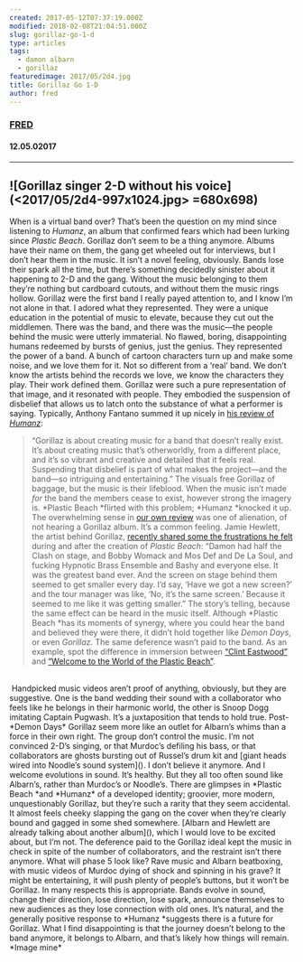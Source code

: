 ```yaml
---
created: 2017-05-12T07:37:19.000Z
modified: 2018-02-08T21:04:51.000Z
slug: gorillaz-go-1-d
type: articles
tags:
  - damon albarn
  - gorillaz
featuredimage: 2017/05/2d4.jpg
title: Gorillaz Go 1-D
author: fred
---
```

### [FRED](<https://www.youtube.com/watch?v=9lWKt4vxOdg>)
#### 12\.05.02017
------

![Gorillaz singer 2-D without his voice](<2017/05/2d4-997x1024.jpg> =680x698)
------
When is a virtual band over? That’s been the question on my mind since listening to *Humanz*, an album that confirmed fears which had been lurking since *Plastic Beach*. Gorillaz don’t seem to be a thing anymore. Albums have their name on them, the gang get wheeled out for interviews, but I don’t hear them in the music. It isn’t a novel feeling, obviously. Bands lose their spark all the time, but there’s something decidedly sinister about it happening to 2-D and the gang. Without the music belonging to them they’re nothing but cardboard cutouts, and without them the music rings hollow.
Gorillaz were the first band I really payed attention to, and I know I’m not alone in that. I adored what they represented. They were a unique education in the potential of music to elevate, because they cut out the middlemen. There was the band, and there was the music—the people behind the music were utterly immaterial. No flawed, boring, disappointing humans redeemed by bursts of genius, just the genius. They represented the power of a band. A bunch of cartoon characters turn up and make some noise, and we love them for it. Not so different from a ‘real’ band. We don’t know the artists behind the records we love, we know the characters they play. Their work defined them. Gorillaz were such a pure representation of that image, and it resonated with people. They embodied the suspension of disbelief that allows us to latch onto the substance of what a performer is saying. Typically, Anthony Fantano summed it up nicely in [his review of *Humanz*](<https://www.youtube.com/watch?v=Uooqk3B0kC4>):
> “Gorillaz is about creating music for a band that doesn’t really exist. It’s about creating music that’s otherworldly, from a different place, and it’s so vibrant and creative and detailed that it feels real. Suspending that disbelief is part of what makes the project—and the band—so intriguing and entertaining.”
The visuals free Gorillaz of baggage, but the music is their lifeblood. When the music isn’t made *for* the band the members cease to exist, however strong the imagery is. *Plastic Beach *flirted with this problem; *Humanz *knocked it up. The overwhelming sense in [our own review](<reviews/gorillaz-humanz/>) was one of alienation, of not hearing a Gorillaz album. It’s a common feeling. Jamie Hewlett, the artist behind Gorillaz, [recently shared some the frustrations he felt](<https://www.theguardian.com/music/2017/apr/30/damon-albarn-and-jamie-hewlett-we-fight-over-everything-gorillaz-humanz-interview>) during and after the creation of *Plastic Beach*:
> “Damon had half the Clash on stage, and Bobby Womack and Mos Def and De La Soul, and fucking Hypnotic Brass Ensemble and Bashy and everyone else. It was the greatest band ever. And the screen on stage behind them seemed to get smaller every day. I’d say, ‘Have we got a new screen?’ and the tour manager was like, ‘No, it’s the same screen.’ Because it seemed to me like it was getting smaller.”
The story’s telling, because the same effect can be heard in the music itself. Although *Plastic Beach *has its moments of synergy, where you could hear the band and believed they were there, it didn’t hold together like *Demon Days*, or even *Gorillaz*. The same deference wasn’t paid to the band. As an example, spot the difference in immersion between [“Clint Eastwood”](<https://www.youtube.com/watch?v=UclCCFNG9q4>) and [“Welcome to the World of the Plastic Beach”](<https://www.youtube.com/watch?v=p0OVD0_YJnU>).

<center></center>
­

<center></center>
­
Handpicked music videos aren’t proof of anything, obviously, but they are suggestive. One is the band wedding their sound with a collaborator who feels like he belongs in their harmonic world, the other is Snoop Dogg imitating Captain Pugwash. It’s a juxtaposition that tends to hold true. Post-*Demon Days* Gorillaz seem more like an outlet for Albarn’s whims than a force in their own right. The group don’t control the music. I’m not convinced 2-D’s singing, or that Murdoc’s defiling his bass, or that collaborators are ghosts bursting out of Russel’s drum kit and [giant heads wired into Noodle’s sound system](<https://www.youtube.com/watch?v=uAOR6ib95kQ>). I don’t believe it anymore.
And I welcome evolutions in sound. It’s healthy. But they all too often sound like Albarn’s, rather than Murdoc’s or Noodle’s. There are glimpses in *Plastic Beach *and *Humanz* of a developed identity; groovier, more modern, unquestionably Gorillaz, but they’re such a rarity that they seem accidental. It almost feels cheeky slapping the gang on the cover when they’re clearly bound and gagged in some shed somewhere. [Albarn and Hewlett are already talking about another album](<https://www.youtube.com/watch?v=GQXGGDXlE18&feature=youtu.be&t=25m40s>), which I would love to be excited about, but I’m not. The deference paid to the Gorillaz ideal kept the music in check in spite of the number of collaborators, and the restraint isn’t there anymore. What will phase 5 look like? Rave music and Albarn beatboxing, with music videos of Murdoc dying of shock and spinning in his grave? It might be entertaining, it will push plenty of people’s buttons, but it won’t be Gorillaz.
In many respects this is appropriate. Bands evolve in sound, change their direction, lose direction, lose spark, announce themselves to new audiences as they lose connection with old ones. It’s natural, and the generally positive response to *Humanz *suggests there is a future for Gorillaz. What I find disappointing is that the journey doesn’t belong to the band anymore, it belongs to Albarn, and that’s likely how things will remain.
*Image mine*